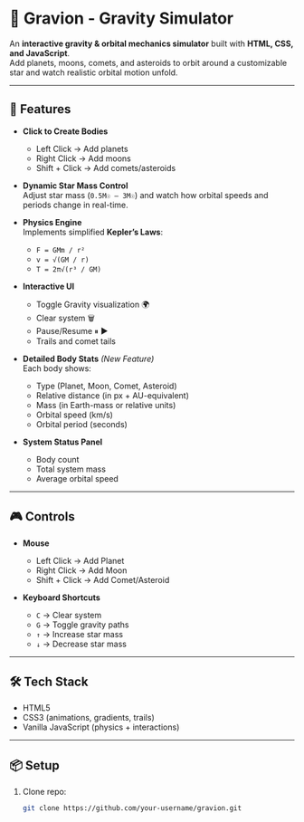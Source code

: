 # 🌌 Gravion - Gravity Simulator

An **interactive gravity & orbital mechanics simulator** built with **HTML, CSS, and JavaScript**.  
Add planets, moons, comets, and asteroids to orbit around a customizable star and watch realistic orbital motion unfold.

---

## 🚀 Features
- **Click to Create Bodies**  
  - Left Click → Add planets  
  - Right Click → Add moons  
  - Shift + Click → Add comets/asteroids  

- **Dynamic Star Mass Control**  
  Adjust star mass (`0.5M☉ – 3M☉`) and watch how orbital speeds and periods change in real-time.

- **Physics Engine**  
  Implements simplified **Kepler’s Laws**:  
  - `F = GMm / r²`  
  - `v = √(GM / r)`  
  - `T = 2π√(r³ / GM)`  

- **Interactive UI**  
  - Toggle Gravity visualization 🌍  
  - Clear system 🗑  
  - Pause/Resume ⏸ ▶  
  - Trails and comet tails  

- **Detailed Body Stats** *(New Feature)*  
  Each body shows:  
  - Type (Planet, Moon, Comet, Asteroid)  
  - Relative distance (in px + AU-equivalent)  
  - Mass (in Earth-mass or relative units)  
  - Orbital speed (km/s)  
  - Orbital period (seconds)  

- **System Status Panel**  
  - Body count  
  - Total system mass  
  - Average orbital speed  

---

## 🎮 Controls
- **Mouse**  
  - Left Click → Add Planet  
  - Right Click → Add Moon  
  - Shift + Click → Add Comet/Asteroid  

- **Keyboard Shortcuts**  
  - `C` → Clear system  
  - `G` → Toggle gravity paths  
  - `↑` → Increase star mass  
  - `↓` → Decrease star mass  

---

## 🛠 Tech Stack
- HTML5  
- CSS3 (animations, gradients, trails)  
- Vanilla JavaScript (physics + interactions)

---

## 📦 Setup
1. Clone repo:
   ```bash
   git clone https://github.com/your-username/gravion.git
